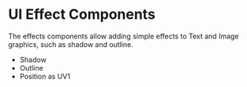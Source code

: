 # UI Effect Components

The effects components allow adding simple effects to Text and Image graphics, such as shadow and outline.

* Shadow
* Outline
* Position as UV1
